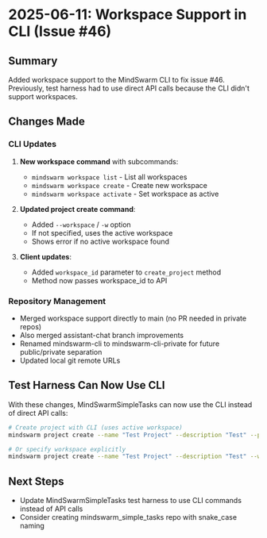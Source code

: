 # 2025-06-11: Workspace Support in CLI (Issue #46)

## Summary
Added workspace support to the MindSwarm CLI to fix issue #46. Previously, test harness had to use direct API calls because the CLI didn't support workspaces.

## Changes Made

### CLI Updates
1. **New workspace command** with subcommands:
   - `mindswarm workspace list` - List all workspaces
   - `mindswarm workspace create` - Create new workspace
   - `mindswarm workspace activate` - Set workspace as active

2. **Updated project create command**:
   - Added `--workspace` / `-w` option
   - If not specified, uses the active workspace
   - Shows error if no active workspace found

3. **Client updates**:
   - Added `workspace_id` parameter to `create_project` method
   - Method now passes workspace_id to API

### Repository Management
- Merged workspace support directly to main (no PR needed in private repos)
- Also merged assistant-chat branch improvements
- Renamed mindswarm-cli to mindswarm-cli-private for future public/private separation
- Updated local git remote URLs

## Test Harness Can Now Use CLI
With these changes, MindSwarmSimpleTasks can now use the CLI instead of direct API calls:

```bash
# Create project with CLI (uses active workspace)
mindswarm project create --name "Test Project" --description "Test" --path "/path/to/project"

# Or specify workspace explicitly
mindswarm project create --name "Test Project" --description "Test" --workspace "workspace-id"
```

## Next Steps
- Update MindSwarmSimpleTasks test harness to use CLI commands instead of API calls
- Consider creating mindswarm_simple_tasks repo with snake_case naming